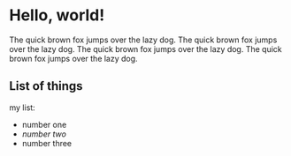 
# Hello, world!

The quick brown fox jumps over the lazy dog.
The quick brown fox jumps over the lazy dog.
The quick brown fox jumps over the lazy dog.
The quick brown fox jumps over the lazy dog.


## List of things

my list:
* number one
* _number two_
* number three
